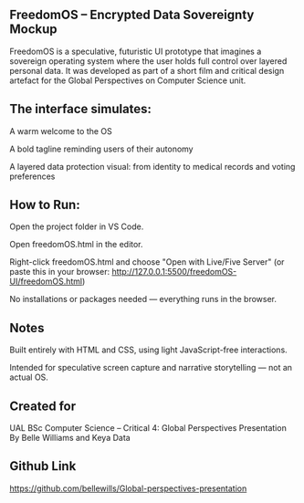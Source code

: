 ## FreedomOS – Encrypted Data Sovereignty Mockup

FreedomOS is a speculative, futuristic UI prototype that imagines a sovereign operating system where the user holds full control over layered personal data. It was developed as part of a short film and critical design artefact for the Global Perspectives on Computer Science unit.

## The interface simulates:

A warm welcome to the OS

A bold tagline reminding users of their autonomy

A layered data protection visual: from identity to medical records and voting preferences

## How to Run:

Open the project folder in VS Code.

Open freedomOS.html in the editor.

Right-click freedomOS.html and choose "Open with Live/Five Server"
(or paste this in your browser: http://127.0.0.1:5500/freedomOS-UI/freedomOS.html)

No installations or packages needed — everything runs in the browser.

## Notes

Built entirely with HTML and CSS, using light JavaScript-free interactions.

Intended for speculative screen capture and narrative storytelling — not an actual OS.

## Created for

UAL BSc Computer Science – Critical 4: Global Perspectives Presentation
By Belle Williams and Keya Data

## Github Link

https://github.com/bellewills/Global-perspectives-presentation